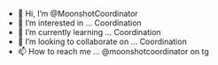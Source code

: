 - 👋 Hi, I’m @MoonshotCoordinator
- 👀 I’m interested in ... Coordination
- 🌱 I’m currently learning ... Coordination
- 💞️ I’m looking to collaborate on ... Coordination 
- 📫 How to reach me ... @moonshotcoordinator on tg

<!---
MoonshotCoordinator/MoonshotCoordinator is a ✨ special ✨ repository because its `README.md` (this file) appears on your GitHub profile.
You can click the Preview link to take a look at your changes.
--->
